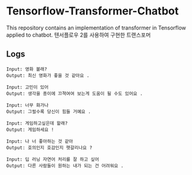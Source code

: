 # Tensorflow-Transformer-Chatbot
This repository contains an implementation of transformer in Tensorflow applied to chatbot.
텐서플로우 2를 사용하여 구현한 트랜스포머


## Logs
```
Input: 영화 볼래?
Output: 최신 영화가 좋을 것 같아요 .

Input: 고민이 있어
Output: 생각을 종이에 끄젹여여 보는게 도움이 될 수도 있어요 .

Input: 너무 화가나
Output: 그럴수록 당신이 힘들 거예요 .

Input: 게임하고싶은데 할래?
Output: 게임하세요 !

Input: 나 너 좋아하는 것 같아
Output: 호의인지 호감인지 헷갈리나요 ?

Input: 딥 러닝 자연어 처리를 잘 하고 싶어
Output: 다른 사람들이 원하는 내가 되는 건 어려워요 .
```
